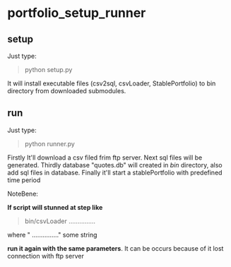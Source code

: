 portfolio_setup_runner
======================
setup
-----
Just type:
>python setup.py

It will install executable files (csv2sql, csvLoader, StablePortfolio)
to bin directory from downloaded submodules.

run
---
Just type:
>python runner.py

Firstly It'll download a csv filed frim ftp server.
Next sql files will be generated.
Thirdly database "quotes.db" will created in *bin* directory,
also add sql files in database.
Finally it'll start a stablePortfolio with predefined time period 

NoteBene:

**If script will stunned at step like**

>bin/csvLoader ...............

where " ..............." some string

**run it again with the same parameters**.
It can be occurs because of it lost connection with ftp server

